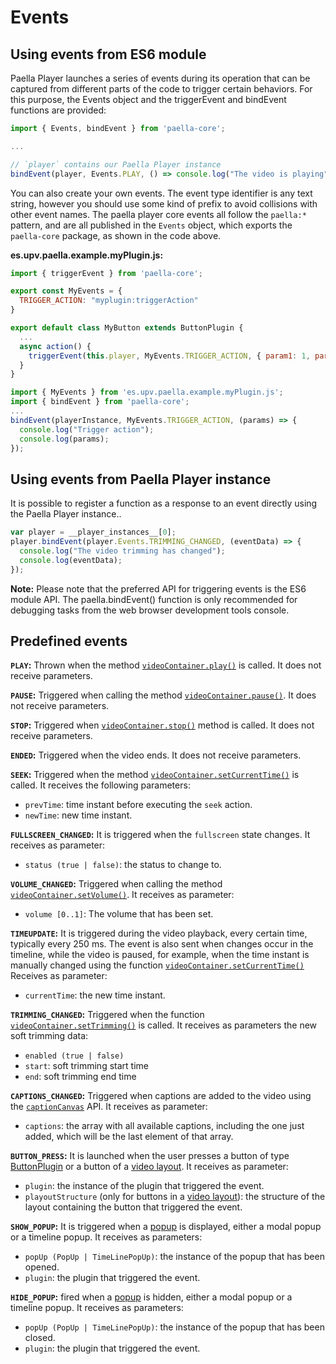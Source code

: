 # Events

## Using events from ES6 module

Paella Player launches a series of events during its operation that can be captured from different parts of the code to trigger certain behaviors. For this purpose, the Events object and the triggerEvent and bindEvent functions are provided:

```javascript
import { Events, bindEvent } from 'paella-core';

...

// `player` contains our Paella Player instance
bindEvent(player, Events.PLAY, () => console.log("The video is playing"));
```

You can also create your own events. The event type identifier is any text string, however you should use some kind of prefix to avoid collisions with other event names. The paella player core events all follow the `paella:*` pattern, and are all published in the `Events` object, which exports the `paella-core` package, as shown in the code above.

**es.upv.paella.example.myPlugin.js:**

```javascript
import { triggerEvent } from 'paella-core';

export const MyEvents = {
  TRIGGER_ACTION: "myplugin:triggerAction"
}

export default class MyButton extends ButtonPlugin {
  ...
  async action() {
    triggerEvent(this.player, MyEvents.TRIGGER_ACTION, { param1: 1, param2: "2" });
  }
}
```

```javascript
import { MyEvents } from 'es.upv.paella.example.myPlugin.js';
import { bindEvent } from 'paella-core';
...
bindEvent(playerInstance, MyEvents.TRIGGER_ACTION, (params) => {
  console.log("Trigger action");
  console.log(params);
});
```



## Using events from Paella Player instance

It is possible to register a function as a response to an event directly using the Paella Player instance..

```javascript
var player = __player_instances__[0];
player.bindEvent(player.Events.TRIMMING_CHANGED, (eventData) => {
  console.log("The video trimming has changed");
  console.log(eventData);
});
```

**Note:** Please note that the preferred API for triggering events is the ES6 module API. The paella.bindEvent() function is only recommended for debugging tasks from the web browser development tools console.

## Predefined events

**`PLAY`:** Thrown when the method [`videoContainer.play()`](video_container.md) is called. It does not receive parameters.

**`PAUSE`:** Triggered when calling the method [`videoContainer.pause()`](video_container.md). It does not receive parameters.

**`STOP`:** Triggered when [`videoContainer.stop()`](video_container.md) method is called. It does not receive parameters.

**`ENDED`:** Triggered when the video ends. It does not receive parameters.

**`SEEK`:** Triggered when the method [`videoContainer.setCurrentTime()`](video_container.md) is called. It receives the following parameters:

- `prevTime`: time instant before executing the `seek` action.
- `newTime`: new time instant.

**`FULLSCREEN_CHANGED`:** It is triggered when the `fullscreen` state changes. It receives as parameter:

- `status (true | false)`: the status to change to.

**`VOLUME_CHANGED`:** Triggered when calling the method [`videoContainer.setVolume()`](video_container.md). It receives as parameter:

- `volume [0..1]`: The volume that has been set.

**`TIMEUPDATE`:** It is triggered during the video playback, every certain time, typically every 250 ms. The event is also sent when changes occur in the timeline, while the video is paused, for example, when the time instant is manually changed using the function [`videoContainer.setCurrentTime()`](video_container.md) Receives as parameter:

- `currentTime`: the new time instant.

**`TRIMMING_CHANGED`:** Triggered when the function [`videoContainer.setTrimming()`](video_container.md) is called. It receives as parameters the new soft trimming data:

- `enabled (true | false)`
- `start`: soft trimming start time
- `end`: soft trimming end time

**`CAPTIONS_CHANGED`:** Triggered when captions are added to the video using the [`captionCanvas`](captions.md) API. It receives as parameter:

- `captions`: the array with all available captions, including the one just added, which will be the last element of that array.

**`BUTTON_PRESS`:** It is launched when the user presses a button of type [ButtonPlugin](button_plugin.md) or a button of a [video layout](video_layout.md). It receives as parameter:

- `plugin`: the instance of the plugin that triggered the event.
- `playoutStructure` (only for buttons in a [video layout](video_layout.md)): the structure of the layout containing the button that triggered the event.

**`SHOW_POPUP`:** It is triggered when a [popup](popup_button_plugin.md) is displayed, either a modal popup or a timeline popup. It receives as parameters:

- `popUp (PopUp | TimeLinePopUp)`: the instance of the popup that has been opened.
- `plugin`: the plugin that triggered the event.

**`HIDE_POPUP`:** fired when a [popup](popup_button_plugin.md) is hidden, either a modal popup or a timeline popup. It receives as parameters:

- `popUp (PopUp | TimeLinePopUp)`: the instance of the popup that has been closed.
- `plugin`: the plugin that triggered the event.

